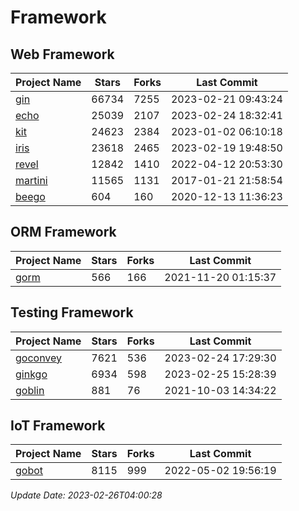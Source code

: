# Framework

## Web Framework
| Project Name | Stars | Forks | Last Commit |
| ------------ | ----- | ----- | ----------- |
| [gin](https://github.com/gin-gonic/gin) | 66734 | 7255 | 2023-02-21 09:43:24 |
| [echo](https://github.com/labstack/echo) | 25039 | 2107 | 2023-02-24 18:32:41 |
| [kit](https://github.com/go-kit/kit) | 24623 | 2384 | 2023-01-02 06:10:18 |
| [iris](https://github.com/kataras/iris) | 23618 | 2465 | 2023-02-19 19:48:50 |
| [revel](https://github.com/revel/revel) | 12842 | 1410 | 2022-04-12 20:53:30 |
| [martini](https://github.com/go-martini/martini) | 11565 | 1131 | 2017-01-21 21:58:54 |
| [beego](https://github.com/astaxie/beego) | 604 | 160 | 2020-12-13 11:36:23 |

## ORM Framework
| Project Name | Stars | Forks | Last Commit |
| ------------ | ----- | ----- | ----------- |
| [gorm](https://github.com/jinzhu/gorm) | 566 | 166 | 2021-11-20 01:15:37 |

## Testing Framework
| Project Name | Stars | Forks | Last Commit |
| ------------ | ----- | ----- | ----------- |
| [goconvey](https://github.com/smartystreets/goconvey) | 7621 | 536 | 2023-02-24 17:29:30 |
| [ginkgo](https://github.com/onsi/ginkgo) | 6934 | 598 | 2023-02-25 15:28:39 |
| [goblin](https://github.com/franela/goblin) | 881 | 76 | 2021-10-03 14:34:22 |

## IoT Framework
| Project Name | Stars | Forks | Last Commit |
| ------------ | ----- | ----- | ----------- |
| [gobot](https://github.com/hybridgroup/gobot) | 8115 | 999 | 2022-05-02 19:56:19 |

*Update Date: 2023-02-26T04:00:28*